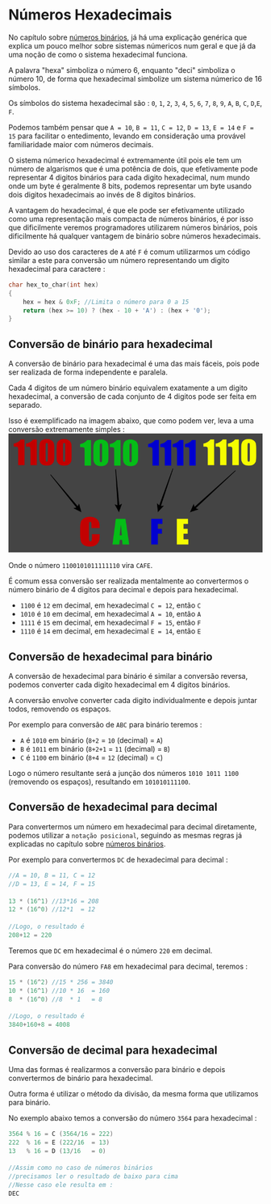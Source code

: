 # Números Hexadecimais
No capítulo sobre [números binários](./x-01-numeros-binarios.md), já há uma explicação genérica que explica um pouco melhor sobre sistemas númericos num geral e que já da uma noção de como o sistema hexadecimal funciona.

A palavra "hexa" simboliza o número 6, enquanto "deci" simboliza o número 10, de forma que hexadecimal simbolize um sistema númerico de 16 símbolos.

Os símbolos do sistema hexadecimal são : `0`, `1`, `2`, `3`, `4`, `5`, `6`, `7`, `8`, `9`, `A`, `B`, `C`, `D`,`E`, `F`. 

Podemos também pensar que `A = 10`, `B = 11`, `C = 12`, `D = 13`, `E = 14` e `F = 15` para facilitar o entedimento, levando em consideração uma provável familiaridade maior com números decimais.

O sistema númerico hexadecimal é extremamente útil pois ele tem um número de algarismos que é uma potência de dois, que efetivamente pode representar 4 digitos binários para cada digito hexadecimal, num mundo onde um byte é geralmente 8 bits, podemos representar um byte usando dois digitos hexadecimais ao invés de 8 digitos binários.

A vantagem do hexadecimal, é que ele pode ser efetivamente utilizado como uma representação mais compacta de números binários, é por isso que dificilmente veremos programadores utilizarem números binários, pois dificilmente há qualquer vantagem de binário sobre números hexadecimais.

Devido ao uso dos caracteres de `A` até `F` é comum utilizarmos um código similar a este para conversão um número representando um digito hexadecimal para caractere : 
```c
char hex_to_char(int hex)
{
    hex = hex & 0xF; //Limita o número para 0 a 15
    return (hex >= 10) ? (hex - 10 + 'A') : (hex + '0');
}
```

## Conversão de binário para hexadecimal
A conversão de binário para hexadecimal é uma das mais fáceis, pois pode ser realizada de forma independente e paralela.

Cada 4 digitos de um número binário equivalem exatamente a um digito hexadecimal, a conversão de cada conjunto de 4 digitos pode ser feita em separado.

Isso é exemplificado na imagem abaixo, que como podem ver, leva a uma conversão extremamente simples : 
![](img/hex_to_binary.png)

Onde o número `1100101011111110` vira `CAFE`.

É comum essa conversão ser realizada mentalmente ao convertermos o número binário de 4 digitos para decimal e depois para hexadecimal.

- `1100` é `12` em decimal, em hexadecimal `C = 12`, então `C`
- `1010` é `10` em decimal, em hexadecimal `A = 10`, então `A`
- `1111` é `15` em decimal, em hexadecimal `F = 15`, então `F`
- `1110` é `14` em decimal, em hexadecimal `E = 14`, então `E`

## Conversão de hexadecimal para binário
A conversão de hexadecimal para binário é similar a conversão reversa, podemos converter cada digito hexadecimal em 4 digitos binários.

A conversão envolve converter cada digito individualmente e depois juntar todos, removendo os espaços.

Por exemplo para conversão de `ABC` para binário teremos : 

- `A` é `1010` em binário (`8+2`   = `10` (decimal) = `A`)
- `B` é `1011` em binário (`8+2+1` = `11` (decimal) = `B`)
- `C` é `1100` em binário (`8+4`   = `12` (decimal) = `C`)

Logo o número resultante será a junção dos números `1010 1011 1100` (removendo os espaços), resultando em `101010111100`.

## Conversão de hexadecimal para decimal
Para convertermos um número em hexadecimal para decimal diretamente, podemos utilizar a `notação posicional`, seguindo as mesmas regras já explicadas no capítulo sobre [números binários](./x-01-numeros-binarios.md).


Por exemplo para convertermos `DC` de hexadecimal para decimal : 
```c
//A = 10, B = 11, C = 12
//D = 13, E = 14, F = 15

13 * (16^1) //13*16 = 208 
12 * (16^0) //12*1  = 12

//Logo, o resultado é
208+12 = 220
``` 

Teremos que `DC` em hexadecimal é o número `220` em decimal.

Para conversão do número `FA8` em hexadecimal para decimal, teremos : 
```c
15 * (16^2) //15 * 256 = 3840
10 * (16^1) //10 * 16  = 160
8  * (16^0) //8  * 1   = 8

//Logo, o resultado é
3840+160+8 = 4008
```

## Conversão de decimal para hexadecimal
Uma das formas é realizarmos a conversão para binário e depois convertermos de binário para hexadecimal.

Outra forma é utilizar o método da divisão, da mesma forma que utilizamos para binário.

No exemplo abaixo temos a conversão do número `3564` para hexadecimal : 
```c
3564 % 16 = C (3564/16 = 222)
222  % 16 = E (222/16  = 13)
13   % 16 = D (13/16   = 0)

//Assim como no caso de números binários
//precisamos ler o resultado de baixo para cima
//Nesse caso ele resulta em : 
DEC
``` 

